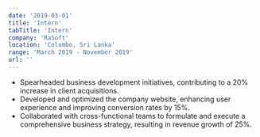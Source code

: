 ```yaml
---
date: '2019-03-01'
title: 'Intern'
tabTitle: 'Intern'
company: 'RaSoft'
location: 'Colombo, Sri Lanka'
range: 'March 2019 - November 2019'
url: ''
---
```


- Spearheaded business development initiatives, contributing to a 20% increase in client acquisitions.
- Developed and optimized the company website, enhancing user experience and improving conversion rates by 15%.
- Collaborated with cross-functional teams to formulate and execute a comprehensive business strategy, resulting in revenue growth of 25%.
